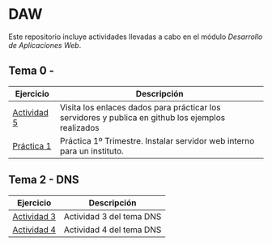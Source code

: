 # DAW
Este repositorio incluye actividades llevadas a cabo en el módulo _Desarrollo de Aplicaciones Web_.

## Tema 0 -
| Ejercicio  | Descripción |
| ------------- | ------------- |
| [Actividad 5](./tema0/actividad5.md)  | Visita los enlaces dados para prácticar los servidores y publica en github los ejemplos realizados  |
| [Práctica 1](./practica1/practica1.md)  | Práctica 1º Trimestre. Instalar servidor web interno para un instituto. |

## Tema 2 - DNS
| Ejercicio | Descripción |
| ------------- | ------------- |
| [Actividad 3](./tema2/activity3.md) | Actividad 3 del tema DNS |
| [Actividad 4](./tema2/activity4.md) | Actividad 4 del tema DNS |